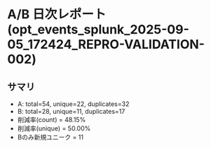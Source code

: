 # A/B 日次レポート (opt_events_splunk_2025-09-05_172424_REPRO-VALIDATION-002)

## サマリ
- A: total=54, unique=22, duplicates=32
- B: total=28, unique=11, duplicates=17
- 削減率(count) = 48.15%
- 削減率(unique) = 50.00%
- Bのみ新規ユニーク = 11